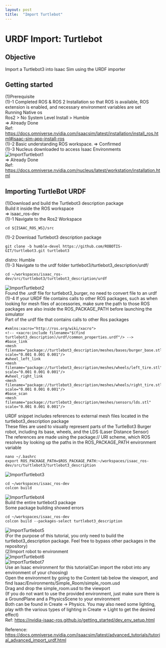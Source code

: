 ```yaml
---
layout: post
title:  "Import Turtlebot"
---
```


# URDF Import: Turtlebot
## Objective
Import a Turtlebot3 into Isaac Sim using the URDF importer <br/>
## Getting started
(1)Prerequisite <br/>
(1)-1 Completed ROS & ROS 2 Installation so that ROS is available, ROS extension is enabled, and necessary environment variables are set <br/>
Running Native os <br/>
Ros2 > No System Level Install > Humble <br/>
=> Already Done <br/>
Ref: https://docs.omniverse.nvidia.com/isaacsim/latest/installation/install_ros.html#isaac-sim-app-install-ros <br/>
(1)-2 Basic understanding ROS workspace.
=> Confirmed <br/>
(1)-3 Nucleus downloaded to access Isaac Environments <br/>
![ImportTurtlebot1](https://github.com/growingpenguin/growingpenguin.github.io/assets/110277903/0584e24f-7f62-498c-9a20-0059e77fa6bb) <br/>
=> Already Done <br/>
Ref: https://docs.omniverse.nvidia.com/nucleus/latest/workstation/installation.html <br/>
## Importing TurtleBot URDF
(1)Download and build the Turtlebot3 description package <br/>
Build it inside the ROS workspace <br/>
=> isaac_ros-dev <br/>
(1)-1 Navigate to the Ros2 Workspace <br/>
```
cd ${ISAAC_ROS_WS}/src
```
(1)-2 Download Turtlebot3 description package <br/>
```
git clone -b humble-devel https://github.com/ROBOTIS-GIT/turtlebot3.git turtlebot3
```
distro: Humble <br/>
(1)-3 Navigate to the urdf folder turtlebot3/turtlebot3_description/urdf/ <br/> 
```
cd ~/workspaces/isaac_ros-dev/src/turtlebot3/turtlebot3_description/urdf
```
![ImportTurtlebot2](https://github.com/growingpenguin/growingpenguin.github.io/assets/110277903/56facf2c-a3ed-41e0-9185-2cb26af1702c) <br/> 
Found the .urdf file for turtlebot3_burger, no need to convert file to an urdf <br/>
(1)-4 If your URDF file contains calls to other ROS packages, such as when looking for mesh files of accessories, make sure the path to those ROS packages are also inside the ROS_PACKAGE_PATH before launching the simulator <br/>
Part of the urdf file that contains calls to other Ros packages <br/>
```
#xmlns:xacro="http://ros.org/wiki/xacro">
<!-- <xacro:include filename="$(find turtlebot3_description)/urdf/common_properties.urdf"/> -->
#base_link
<mesh filename="package://turtlebot3_description/meshes/bases/burger_base.stl" scale="0.001 0.001 0.001"/>
#wheel_left_link
<mesh filename="package://turtlebot3_description/meshes/wheels/left_tire.stl" scale="0.001 0.001 0.001"/>
#wheel_right_link
<mesh filename="package://turtlebot3_description/meshes/wheels/right_tire.stl" scale="0.001 0.001 0.001"/>
#base_scan
<mesh filename="package://turtlebot3_description/meshes/sensors/lds.stl" scale="0.001 0.001 0.001"/>
```
URDF snippet includes references to external mesh files located in the turtlebot3_description package <br/>
These files are used to visually represent parts of the TurtleBot3 Burger robot, including its base, wheels, and the LDS (Laser Distance Sensor) <br/>
The references are made using the package:// URI scheme, which ROS resolves by looking up the paths in the ROS_PACKAGE_PATH environment variable <br/>
```
nano ~/.bashrc
export ROS_PACKAGE_PATH=$ROS_PACKAGE_PATH:~/workspaces/isaac_ros-dev/src/turtlebot3/turtlebot3_description
```
![ImportTurtlebot3](https://github.com/growingpenguin/growingpenguin.github.io/assets/110277903/c3458fbe-ca9b-4f17-bb67-478a72f4bc1a) <br/>
```
cd ~/workspaces/isaac_ros-dev
colcon build
```
![ImportTurtlebot4](https://github.com/growingpenguin/growingpenguin.github.io/assets/110277903/7e0d10a9-4f5f-4bfd-a85d-f203bf5567e2) <br/>
Build the entire turtlebot3 package <br/>
Some package building showed errors <br/>
```
cd ~/workspaces/isaac_ros-dev
colcon build --packages-select turtlebot3_description
```
![ImportTurtlebot5](https://github.com/growingpenguin/growingpenguin.github.io/assets/110277903/f0677586-9a19-42c9-9068-aaa0807b476e) <br/>
(For the purpose of this tutorial, you only need to build the turtlebot3_description package. Feel free to bypass other packages in the repository) <br/>
(2)Import robot to environment <br/>
![ImportTurtlebot6](https://github.com/growingpenguin/growingpenguin.github.io/assets/110277903/6ba537d2-3f1e-4909-b38f-2cefc69b7ea4) <br/>
![ImportTurtlebot7](https://github.com/growingpenguin/growingpenguin.github.io/assets/110277903/8744d980-1f79-4ccf-8c77-35a03ff35278) <br/>
Use an Isaac environment for this tutorial(Can import the robot into any environment of your choosing) <br/>
Open the environment by going to the Content tab below the viewport, and find Isaac/Environments/Simple_Room/simple_room.usd <br/>
Drag and drop the simple_room.usd to the viewport <br/>
(If you do not want to use the provided environment, just make sure there is a GroundPlane and a PhysicsScene to your environment <br/>
Both can be found in Create -> Physics. You may also need some lighting, play with the various types of lighting in Create -> Light to get the desired effect) <br/>
Ref: https://nvidia-isaac-ros.github.io/getting_started/dev_env_setup.html <br/>


Reference: https://docs.omniverse.nvidia.com/isaacsim/latest/advanced_tutorials/tutorial_advanced_import_urdf.html <br/>
